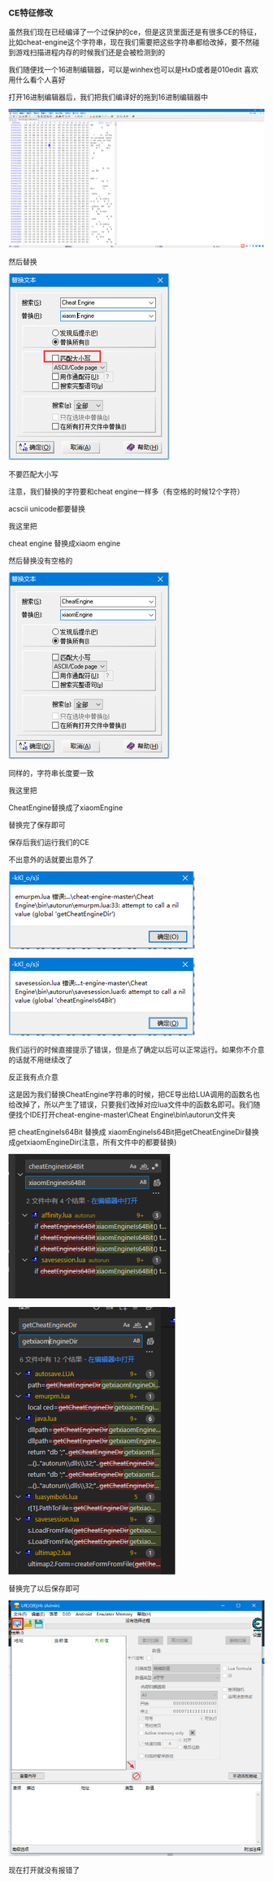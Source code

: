 ### CE特征修改

​	虽然我们现在已经编译了一个过保护的ce，但是这货里面还是有很多CE的特征，比如cheat-engine这个字符串，现在我们需要把这些字符串都给改掉，要不然碰到游戏扫描进程内存的时候我们还是会被检测到的



我们随便找一个16进制编辑器，可以是winhex也可以是HxD或者是010edit 喜欢用什么看个人喜好

打开16进制编辑器后，我们把我们编译好的拖到16进制编辑器中

![image-20240330150827566](notesimg/image-20240330150827566.png)

然后替换

![image-20240330150852288](notesimg/image-20240330150852288.png)

不要匹配大小写

注意，我们替换的字符要和cheat engine一样多（有空格的时候12个字符）

acscii unicode都要替换

我这里把

cheat engine 替换成xiaom engine

然后替换没有空格的

![image-20240330151002967](notesimg/image-20240330151002967.png)

同样的，字符串长度要一致

我这里把

CheatEngine替换成了xiaomEngine

替换完了保存即可

保存后我们运行我们的CE

不出意外的话就要出意外了

![image-20240330151202638](notesimg/image-20240330151202638.png)

![image-20240330151213287](notesimg/image-20240330151213287.png)

我们运行的时候直接提示了错误，但是点了确定以后可以正常运行。如果你不介意的话就不用继续改了



反正我有点介意

这是因为我们替换CheatEngine字符串的时候，把CE导出给LUA调用的函数名也给改掉了，所以产生了错误，只要我们改掉对应lua文件中的函数名即可。我们随便找个IDE打开cheat-engine-master\Cheat Engine\bin\autorun文件夹

把 cheatEngineIs64Bit 替换成 xiaomEngineIs64Bit把getCheatEngineDir替换成getxiaomEngineDir(注意，所有文件中的都要替换)

![](notesimg/image-20240330151452938.png)

![image-20240330151646209](notesimg/image-20240330151646209.png)

替换完了以后保存即可

![image-20240330151757163](notesimg/image-20240330151757163.png)

现在打开就没有报错了

